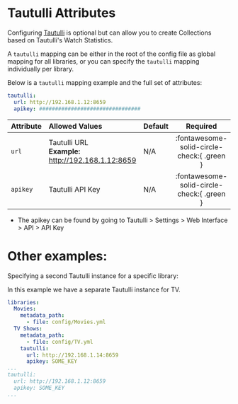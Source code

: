 # Tautulli Attributes

Configuring [Tautulli](https://tautulli.com/) is optional but can allow you to create Collections based on Tautulli's Watch Statistics.

A `tautulli` mapping can be either in the root of the config file as global mapping for all libraries, or you can specify the `tautulli` mapping individually per library.

Below is a `tautulli` mapping example and the full set of attributes:

```yaml
tautulli:
  url: http://192.168.1.12:8659
  apikey: ################################
```

| Attribute | Allowed Values                                        | Default | Required |
|:----------|:------------------------------------------------------|:--------|:--------:|
| `url`     | Tautulli URL<br>**Example:** http://192.168.1.12:8659 | N/A     | :fontawesome-solid-circle-check:{ .green }  |
| `apikey`  | Tautulli API Key                                      | N/A     | :fontawesome-solid-circle-check:{ .green }  |

* The apikey can be found by going to Tautulli > Settings > Web Interface > API > API Key

# Other examples:

Specifying a second Tautulli instance for a specific library:

In this example we have a separate Tautulli instance for TV.

```yaml
libraries:
  Movies:
    metadata_path:
      - file: config/Movies.yml
  TV Shows:
    metadata_path:
      - file: config/TV.yml
    tautulli:
      url: http://192.168.1.14:8659
      apikey: SOME_KEY
...
tautulli:
  url: http://192.168.1.12:8659
  apikey: SOME_KEY
...
```
